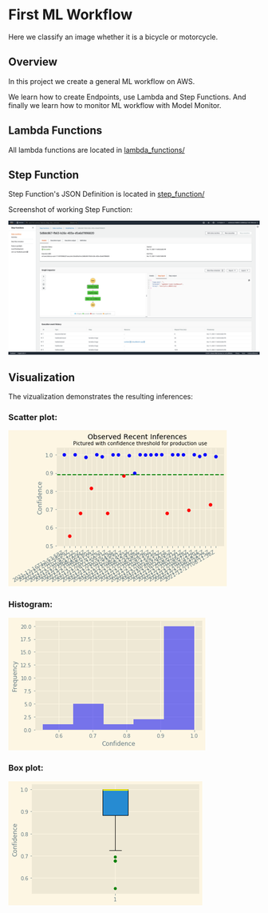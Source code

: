 # First ML Workflow

Here we classify an image whether it is a bicycle or motorcycle.

## Overview
In this project we create a general ML workflow on AWS.

We learn how to create Endpoints, use Lambda and Step Functions. And finally we learn how to monitor ML workflow with Model Monitor.

## Lambda Functions
All lambda functions are located in [lambda_functions/](lambda_functions/)

## Step Function
Step Function's JSON Definition is located in [step_function/](step_function/)

Screenshot of working Step Function:

![Screenshot.png](step_function/Screenshot.png)

## Visualization
The vizualization demonstrates the resulting inferences:

### Scatter plot:
![scatter.png](vizualization/scatter.png)

### Histogram:
![hist.png](vizualization/hist.png)

### Box plot:
![boxplot.png](vizualization/boxplot.png)